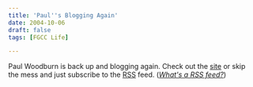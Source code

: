 ```yaml
---
title: 'Paul''s Blogging Again'
date: 2004-10-06
draft: false
tags: [FGCC Life]

---
```


Paul Woodburn is back up and blogging again. Check out the [site](http://www.forestgrovecc.com/worshiporwhat/) or skip the mess and just subscribe to the [RSS](http://www.forestgrovecc.com/worshiporwhat/index.rdf) feed. (_[What's a RSS feed?](http://www.elise.com/mt/syndication.php)_)